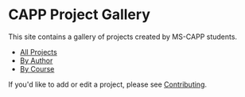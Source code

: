 # CAPP Project Gallery

This site contains a gallery of projects created by
MS-CAPP students.

- [All Projects](/projects/)
- [By Author](/authors/)
- [By Course](/courses/)

If you'd like to add or edit a project, please see [Contributing](contributing.md).
